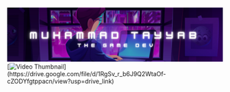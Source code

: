 ![Muhammad Tayyab The Game Dev](https://github.com/CodeBard-x88/CodeBard-x88/blob/main/Game%20Development%20Banner.png)
[![Video Thumbnail]([https://example.com/thumbnail.jpg](https://github.com/CodeBard-x88/CodeBard-x88/blob/main/Pirate%20Siege.png))](https://drive.google.com/file/d/1RgSv_r_b6J9Q2WtaOf-cZODYfgtppacn/view?usp=drive_link)


<!--
**CodeBard-x88/CodeBard-x88** is a ✨ _special_ ✨ repository because its `README.md` (this file) appears on your GitHub profile.

Here are some ideas to get you started:

- 🔭 I’m currently working on ...
- 🌱 I’m currently learning ...
- 👯 I’m looking to collaborate on ...
- 🤔 I’m looking for help with ...
- 💬 Ask me about ...
- 📫 How to reach me: ...
- 😄 Pronouns: ...
- ⚡ Fun fact: ...
-->
